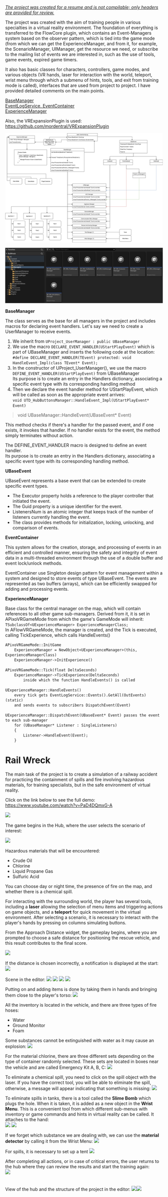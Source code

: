 <ins>*The project was created for a resume and is not compilable; only headers are provided for review.*</ins>

The project was created with the aim of training people in various specialties in a virtual reality environment.
The foundation of everything is transferred to the FlowCore plugin, which contains an Event-Managers system based on the observer pattern, which is tied into the game mode (from which we can get the ExperienceManager, and from it, for example, the ScenarioManager, UIManager, get the resource we need, or subscribe to the mailing list of events we are interested in, such as the use of tools, game events, expired game timers.

It also has basic classes for characters, controllers, game modes, and various objects (VR hands, laser for interaction with the world, teleport, wrist menu through which a submenu of hints, tools, and exit from training mode is called), interfaces that are used from project to project. I have provided detailed comments on the main points.

[BaseManager](https://github.com/VadimDev/RailWreck/blob/master/Plugins/FlowCore/Source/FlowCore/Public/EventSystem/BaseManager.h) <br />
[EventLogService, EventContainer](https://github.com/VadimDev/RailWreck/blob/master/Plugins/FlowCore/Source/FlowCore/Public/EventSystem/EventLogService.h) <br />
[ExperienceManager](https://github.com/VadimDev/RailWreck/blob/master/Plugins/FlowCore/Source/FlowCore/Public/EventSystem/ExperienceManager.h) <br />

Also, the VRExpansionPlugin is used: https://github.com/mordentral/VRExpansionPlugin

![](https://github.com/VadimDev/RailWreck/blob/master/ForReadme/Scheme.png)

![](https://github.com/VadimDev/RailWreck/blob/master/ForReadme/1.jpg)

**BaseManager**

The class serves as the base for all managers in the project and includes macros for declaring event handlers.
Let's say we need to create a UserManager to receive events.

1. We inherit from ```UProject_UserManager : public UBaseManager```
2. We use the macro ```DECLARE_EVENT_HANDLER(UStartPlayEvent)``` which is part of UBaseManager and inserts the following code at the location:<br />
```#define DECLARE_EVENT_HANDLER(TEvent) protected: void HandleEvent_Impl(class TEvent* Event);```
3. In the constructor of UProject_UserManager(), we use the macro ```DEFINE_EVENT_HANDLER(UStartPlayEvent)``` from UBaseManager <br />
   Its purpose is to create an entry in the Handlers dictionary, associating a specific event type with its corresponding handling method
4. Then we declare the event handler method for UStartPlayEvent, which will be called as soon as the appropriate event arrives: <br />
		```void UTD_HubButtonsManager::HandleEvent_Impl(UStartPlayEvent* Event)```

> void UBaseManager::HandleEvent(UBaseEvent* Event)

This method checks if there's a handler for the passed event, and if one exists, it invokes that handler. If no handler exists for the event, the method simply terminates without action.

The DEFINE_EVENT_HANDLER macro is designed to define an event handler. <br />
Its purpose is to create an entry in the Handlers dictionary, associating a specific event type with its corresponding handling method.

**UBaseEvent**

UBaseEvent represents a base event that can be extended to create specific event types. 
- The Executor property holds a reference to the player controller that initiated the event.
- The Guid property is a unique identifier for the event.
- ListenersNum is an atomic integer that keeps track of the number of listeners currently handling the event.
- The class provides methods for initialization, locking, unlocking, and comparison of events.

**EventContainer**

This system allows for the creation, storage, and processing of events in an efficient and controlled manner, ensuring the safety and integrity of event data in a multi-threaded environment through the use of a double buffer and event lock/unlock methods.

EventContainer use Singleton design pattern for event management within a system and designed to store events of type UBaseEvent. The events are represented as two buffers (arrays), which can be efficiently swapped for adding and processing events.

**ExperienceManager**

Base class for the central manager on the map, which will contain references to all other game sub-managers. Derived from it, it is set in APixoVRGameMode from which the game's GameMode will inherit: <br />
```TSubclassOf<UExperienceManager> ExperienceManagerClass;``` <br />
In AFlowVRGameMode, the manager is created, and the Tick is executed, calling TickExperience, which calls HandleEvents() <br />
```
APixoVRGameMode::InitGame
    ExperienceManager = NewObject<UExperienceManager>(this, ExperienceManagerClass)
    ExperienceManager->InitExperience()
			
APixoVRGameMode::Tick(float DeltaSeconds)
    ExperienceManager->TickExperience(DeltaSeconds)
        inside which the function HandleEvents() is called

UExperienceManager::HandleEvents()
    every tick gets EventLogService::Events().GetAll(OutEvents) (static)
    and sends events to subscribers DispatchEvent(Event)
		
UExperienceManager::DispatchEvent(UBaseEvent* Event) passes the event to each sub-manager
    for (UBaseManager* Listener : SingleListeners)
    {
        Listener->HandleEvent(Event);
    }
```

# Rail Wreck
The main task of the project is to create a simulation of a railway accident for practicing the containment of spills and fire involving hazardous materials, for training specialists, but in the safe environment of virtual reality.

Click on the link below to see the full demo: <br />
https://www.youtube.com/watch?v=PaD4DQmxG-A 

[<img src="https://github.com/VadimDev/RailWreck/blob/master/ForReadme/webp/10.webp" width="50%">](https://www.youtube.com/watch?v=PaD4DQmxG-A)

The game begins in the Hub, where the user selects the scenario of interest:

![](https://github.com/VadimDev/RailWreck/blob/master/ForReadme/2.jpg)

Hazardous materials that will be encountered:

* Crude Oil
* Chlorine
* Liquid Propane Gas
* Sulfuric Acid

You can choose day or night time, the presence of fire on the map, and whether there is a chemical spill.

For interacting with the surrounding world, the player has several tools, including a **laser** allowing the selection of menu items and triggering actions on game objects, and a **teleport** for quick movement in the virtual environment.
After selecting a scenario, it is necessary to interact with the player's hands by pressing on columns simulating buttons.

From the Approach Distance widget, the gameplay begins, where you are prompted to choose a safe distance for positioning the rescue vehicle, and this result contributes to the final score.

![](https://github.com/VadimDev/RailWreck/blob/master/ForReadme/3.jpg)

If the distance is chosen incorrectly, a notification is displayed at the start:
![](https://github.com/VadimDev/RailWreck/blob/master/ForReadme/4.jpg)

Scene in the editor:
![](https://github.com/VadimDev/RailWreck/blob/master/ForReadme/5.jpg)
![](https://github.com/VadimDev/RailWreck/blob/master/ForReadme/6.jpg)
![](https://github.com/VadimDev/RailWreck/blob/master/ForReadme/7.jpg)
![](https://github.com/VadimDev/RailWreck/blob/master/ForReadme/8.jpg)

Putting on and adding items is done by taking them in hands and bringing them close to the player's torso:
![](https://github.com/VadimDev/RailWreck/blob/master/ForReadme/webp/9.webp)

All the inventory is located in the vehicle, and there are three types of fire hoses:

* Water
* Ground Monitor
* Foam

Some substances cannot be extinguished with water as it may cause an explosion:
![](https://github.com/VadimDev/RailWreck/blob/master/ForReadme/webp/10.webp)

For the material chlorine, there are three different sets depending on the type of container randomly selected. These sets are located in boxes near the vehicle and are called Emergency Kit A, B, C:
![](https://github.com/VadimDev/RailWreck/blob/master/ForReadme/webp/11.webp)

To eliminate a chemical spill, you need to click on the spill object with the laser. If you have the correct tool, you will be able to eliminate the spill, otherwise, a message will appear indicating that something is missing:
![](https://github.com/VadimDev/RailWreck/blob/master/ForReadme/webp/12.webp)


To eliminate spills in tanks, there is a tool called the **Slime Bomb** which plugs the hole. When it is taken, it is added as a new object in the **Wrist Menu**. This is a convenient tool from which different sub-menus with inventory or game commands and hints in virtual reality can be called. It attaches to the hand: <br />
![](https://github.com/VadimDev/RailWreck/blob/master/ForReadme/webp/13.webp)
![](https://github.com/VadimDev/RailWreck/blob/master/ForReadme/webp/14.webp)

If we forget which substance we are dealing with, we can use the **material detector** by calling it from the Wrist Menu:
![](https://github.com/VadimDev/RailWreck/blob/master/ForReadme/webp/15.webp)

For spills, it is necessary to set up a tent
![](https://github.com/VadimDev/RailWreck/blob/master/ForReadme/webp/16.webp)


After completing all actions, or in case of critical errors, the user returns to the hub where they can review the results and start the training again: <br />
![](https://github.com/VadimDev/RailWreck/blob/master/ForReadme/webp/17.webp)
<br />
<br />
<br />
View of the hub and the structure of the project in the editor:
<img src="https://github.com/VadimDev/RailWreck/blob/master/ForReadme/18.jpg" width="70%"><img src="https://github.com/VadimDev/RailWreck/blob/master/ForReadme/19.jpg" width="70%">
